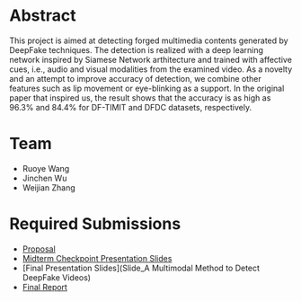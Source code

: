# Abstract

This project is aimed at detecting forged multimedia contents generated by DeepFake techniques. The detection is realized with a deep learning network inspired by Siamese Network arthitecture and trained with affective cues, i.e., audio and visual modalities from the examined video. As a novelty and an attempt to improve accuracy of detection, we combine other features such as lip movement or eye-blinking as a support. In the original paper that inspired us, the result shows that the accuracy is as high as 96.3% and 84.4% for DF-TIMIT and DFDC datasets, respectively.


# Team

* Ruoye Wang
* Jinchen Wu
* Weijian Zhang

# Required Submissions

* [Proposal](proposal)
* [Midterm Checkpoint Presentation Slides](http://)
* [Final Presentation Slides](Slide_A Multimodal Method to Detect DeepFake Videos)
* [Final Report](report)
